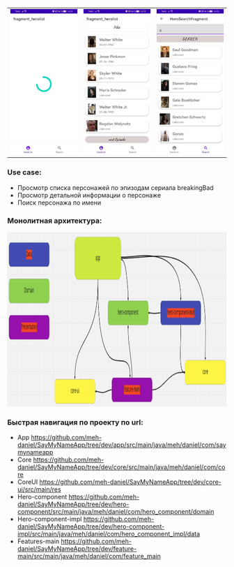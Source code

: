 
| | | |
|:-------------------------:|:-------------------------:|:-------------------------:|
|<img width="1604"  src="https://github.com/meh-daniel/SayMyNameApp/blob/dev/photo-readme/sayMyNamePhoto1.jpg"> |  <img width="1604" src="https://github.com/meh-daniel/SayMyNameApp/blob/dev/photo-readme/SayMyName2.jpg">|<img width="1604" src="https://github.com/meh-daniel/SayMyNameApp/blob/dev/photo-readme/SayMyName3.jpg">|


### Use case: 
+ Просмотр cписка персонажей по эпизодам сериала breakingBad
+ Просмотр детальной информации о персонаже
+ Поиск персонажа по имени

### Монолитная архитектура:
<img src="https://github.com/meh-daniel/SayMyNameApp/blob/dev/photo-readme/demo-arch.png" width="1200" height="400">

### Быстрая навигация по проекту по url:
+ App https://github.com/meh-daniel/SayMyNameApp/tree/dev/app/src/main/java/meh/daniel/com/saymynameapp
+ Core https://github.com/meh-daniel/SayMyNameApp/tree/dev/core/src/main/java/meh/daniel/com/core
+ CoreUI https://github.com/meh-daniel/SayMyNameApp/tree/dev/core-ui/src/main/res
+ Hero-component https://github.com/meh-daniel/SayMyNameApp/tree/dev/hero-component/src/main/java/meh/daniel/com/hero_component/domain
+ Hero-component-impl https://github.com/meh-daniel/SayMyNameApp/tree/dev/hero-component-impl/src/main/java/meh/daniel/com/hero_component_impl/data
+ Features-main https://github.com/meh-daniel/SayMyNameApp/tree/dev/feature-main/src/main/java/meh/daniel/com/feature_main
